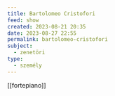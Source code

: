 ```yaml
---
title: Bartolomeo Cristofori
feed: show
created: 2023-08-21 20:35
date: 2023-08-27 22:55
permalink: bartolomeo-cristofori
subject:
  - zenetöri
type:
  - személy
---
```


[[fortepiano]]
